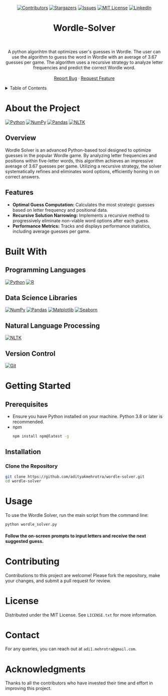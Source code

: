 <a id="readme-top"></a>

<div align="center">
  
  [![Contributors][contributors-shield]][contributors-url]
  [![Stargazers][stars-shield]][stars-url]
  [![Issues][issues-shield]][issues-url]
  [![MIT License][license-shield]][license-url]
  [![LinkedIn][linkedin-shield]][linkedin-url]

# Wordle-Solver

</div>

<br />
<div align="center">
  <p align="center">
    A python algorihtm that optimizes user's guesses in Wordle. The user can use the algorithm to guess the word in Wordle with an average of 3.67 guesses per game. The algorithm uses a recursive strategy to analyze letter frequencies and predict the correct Wordle word.
    <br />
    <br />
    <a href="https://github.com/adityakmehrotra/Wordle-Solver/issues/new?labels=bug&template=bug-report---.md">Report Bug</a>
    ·
    <a href="https://github.com/adityakmehrotra/Wordle-Solver/issues/new?labels=enhancement&template=feature-request---.md">Request Feature</a>
  </p>
</div>

<details>
  <summary>Table of Contents</summary>
  <ol>
    <li>
      <a href="#about-the-project">About The Project</a>
      <ul>
        <li><a href="#overview">Overview</a></li>
        <li><a href="#features">Features</a></li>
      </ul>
    </li>
    <li>
      <a href="#built-with">Built With</a>
      <ul>
        <li><a href="#programming-languages">Programming Languages</a></li>
        <li><a href="#data-science-libraries">Data Science Libraries</a></li>
        <li><a href="#natural-language-processing">Natural Language Processing</a></li>
        <li><a href="#version-control">Version Control</a></li>
      </ul>
    </li>
    <li>
      <a href="#getting-started">Getting Started</a>
      <ul>
        <li><a href="#prerequisites">Prerequisites</a></li>
        <li>
          <a href="#installation">Installation</a>
          <ul>
            <li><a href="#clone-the-repository">Clone the Repository</a></li>
          </ul>
        </li>
      </ul>
    </li>
    <li><a href="#usage">Usage</a></li>
    <li><a href="#contributing">Contributing</a></li>
    <li><a href="#license">License</a></li>
    <li><a href="#contact">Contact</a></li>
    <li><a href="#acknowledgments">Acknowledgments</a></li>
  </ol>
</details>



# About the Project

[![Python][Python]][Python-url]
[![NumPy][NumPy]][NumPy-url]
[![Pandas][Pandas]][Pandas-url]
[![NLTK][NLTK]][NLTK-url]

## Overview
Wordle Solver is an advanced Python-based tool designed to optimize guesses in the popular Wordle game. By analyzing letter frequencies and positions within five-letter words, this algorithm achieves an impressive average of 3.67 guesses per game. Utilizing a recursive strategy, the solver systematically refines and eliminates word options, efficiently honing in on correct answers.

## Features
- **Optimal Guess Computation:** Calculates the most strategic guesses based on letter frequency and positional data.
- **Recursive Solution Narrowing:** Implements a recursive method to progressively eliminate non-viable word options after each guess.
- **Performance Metrics:** Tracks and displays performance statistics, including average guesses per game.

# Built With

## Programming Languages
[![Python][Python]][Python-url]
[![R][R]][R-url]

## Data Science Libraries
[![NumPy][NumPy]][NumPy-url]
[![Pandas][Pandas]][Pandas-url]
[![Matplotlib][Matplotlib]][Matplotlib-url]
[![Seaborn][Seaborn]][Seaborn-url]

## Natural Language Processing
[![NLTK][NLTK]][NLTK-url]

## Version Control
[![Git][Git]][Git-url]

# Getting Started

## Prerequisites
* Ensure you have Python installed on your machine. Python 3.8 or later is recommended.
* npm
  ```sh
  npm install npm@latest -g
  ```

## Installation

### Clone the Repository

```bash
git clone https://github.com/adityakmehrotra/wordle-solver.git
cd wordle-solver
```

# Usage
To use the Wordle Solver, run the main script from the command line:

```bash
python wordle_solver.py
```

#### Follow the on-screen prompts to input letters and receive the next suggested guess.

# Contributing
Contributions to this project are welcome! Please fork the repository, make your changes, and submit a pull request for review.

# License

Distributed under the MIT License. See `LICENSE.txt` for more information.

# Contact
For any queries, you can reach out at `adi1.mehrotra@gmail.com`.

# Acknowledgments
Thanks to all the contributors who have invested their time and effort in improving this project.


[Python]: https://img.shields.io/badge/Python-3776AB?style=for-the-badge&logo=python&logoColor=white
[Python-url]: https://python.org/
[R]: https://img.shields.io/badge/R-276DC3?style=for-the-badge&logo=r&logoColor=white
[R-url]: https://www.r-project.org/
[NumPy]: https://img.shields.io/badge/NumPy-013243?style=for-the-badge&logo=numpy&logoColor=white
[NumPy-url]: https://numpy.org/
[Pandas]: https://img.shields.io/badge/Pandas-150458?style=for-the-badge&logo=pandas&logoColor=white
[Pandas-url]: https://pandas.pydata.org/
[Matplotlib]: https://img.shields.io/badge/Matplotlib-11557c?style=for-the-badge&logo=matplotlib&logoColor=white
[Matplotlib-url]: https://matplotlib.org/
[Seaborn]: https://img.shields.io/badge/Seaborn-3776AB?style=for-the-badge&logo=seaborn&logoColor=white
[Seaborn-url]: https://seaborn.pydata.org/
[NLTK]: https://img.shields.io/badge/NLTK-3E5A78?style=for-the-badge&logo=nltk&logoColor=white
[NLTK-url]: https://www.nltk.org/
[Git]: https://img.shields.io/badge/Git-F05032?style=for-the-badge&logo=git&logoColor=white
[Git-url]: https://git-scm.com/


[contributors-shield]: https://img.shields.io/github/contributors/adityakmehrotra/Wordle-Solver.svg?style=for-the-badge
[contributors-url]: https://github.com/adityakmehrotra/Wordle-Solver/graphs/contributors
[forks-shield]: https://img.shields.io/github/forks/adityakmehrotra/Wordle-Solver.svg?style=for-the-badge
[forks-url]: https://github.com/adityakmehrotra/Wordle-Solver/network/members
[stars-shield]: https://img.shields.io/github/stars/adityakmehrotra/Wordle-Solver.svg?style=for-the-badge
[stars-url]: https://github.com/adityakmehrotra/Wordle-Solver/stargazers
[issues-shield]: https://img.shields.io/github/issues/adityakmehrotra/Wordle-Solver.svg?style=for-the-badge
[issues-url]: https://github.com/adityakmehrotra/Wordle-Solver/issues
[license-shield]: https://img.shields.io/github/license/adityakmehrotra/Wordle-Solver.svg?style=for-the-badge
[license-url]: https://github.com/adityakmehrotra/Wordle-Solver/blob/main/LICENSE.txt
[linkedin-shield]: https://img.shields.io/badge/-LinkedIn-black.svg?style=for-the-badge&logo=linkedin&colorB=555
[linkedin-url]: https://www.linkedin.com/in/aditya-mehrotra-
